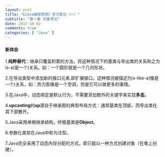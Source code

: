 ```yaml
---
layout: post
title: "《Java编程思想》学习笔记（一）"
subtitle: "第一章 对象导论"
date: 2017-10-02
comments: true
categories: [ "Java" ]
---
```


#### 新体会

1\.**纯粹替代**：继承只覆盖积累的方法。将这种情况下的基类与导出类的关系称之为is-a(是一个)关系。如：一个圆形就是一个几何形状。  

2\.在导出类型中添加新的接口元素,即扩展接口。这种情况被描述为is-like-a(像是一个)关系，如：热力泵像是一个空调，但是它可以做更多的事情。  

3\.在Java中，动态绑定是默认行为，不需要添加额外的关键字来实现**多态**。  

4\.**upcasting**的**up**源自于继承图的典型布局方式：通常基类在顶部，而导出类在其下部散开。  

5\.Java采用单根继承结构，终极基类是**Object**。  

6\.参数化类型在Java中称为泛型。

7\.Java完全采用了动态内存分配的方式，即只能以一种方式创建对象（在堆上创建）。  
